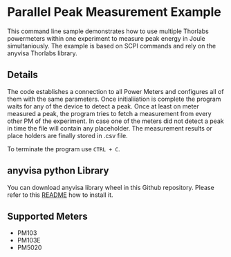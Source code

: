 # Parallel Peak Measurement Example

This command line sample demonstrates how to use multiple Thorlabs powermeters within one experiment to measure peak 
energy in Joule simultaniously. The example is based on SCPI commands and rely on the anyvisa Thorlabs library. 

## Details

The code establishes a connection to all Power Meters and configures all of them with the same parameters. Once initialiiation is complete
the program waits for any of the device to detect a peak. Once at least on meter measured a peak, the program tries to fetch a measurement
from every other PM of the experiment. In case one of the meters did not detect a peak in time the file will contain any placeholder. 
The measurement results or place holders are finally stored in .csv file.

To terminate the program use `CTRL + C`. 

## anyvisa python Library
You can download anyvisa library wheel in this Github repository. Please refer to this [README](TODO) how to install it. 

## Supported Meters
- PM103
- PM103E
- PM5020